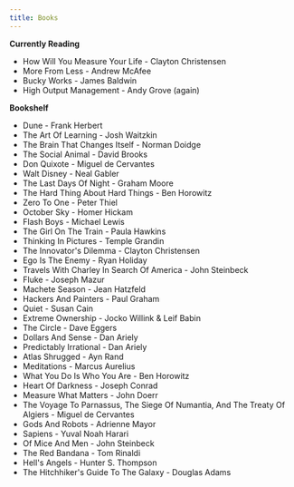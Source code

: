 ```yaml
---
title: Books
---
```

**Currently Reading**

* How Will You Measure Your Life - Clayton Christensen
* More From Less - Andrew McAfee
* Bucky Works - James Baldwin
* High Output Management - Andy Grove (again)



**Bookshelf**

* Dune - Frank Herbert
* The Art Of Learning - Josh Waitzkin
* The Brain That Changes Itself - Norman Doidge
* The Social Animal - David Brooks
* Don Quixote - Miguel de Cervantes
* Walt Disney - Neal Gabler
* The Last Days Of Night - Graham Moore
* The Hard Thing About Hard Things - Ben Horowitz
* Zero To One - Peter Thiel
* October Sky - Homer Hickam
* Flash Boys - Michael Lewis
* The Girl On The Train - Paula Hawkins
* Thinking In Pictures - Temple Grandin
* The Innovator's Dilemma - Clayton Christensen
* Ego Is The Enemy - Ryan Holiday
* Travels With Charley In Search Of America - John Steinbeck
* Fluke - Joseph Mazur
* Machete Season - Jean Hatzfeld
* Hackers And Painters - Paul Graham
* Quiet - Susan Cain
* Extreme Ownership - Jocko Willink & Leif Babin
* The Circle - Dave Eggers
* Dollars And Sense - Dan Ariely
* Predictably Irrational - Dan Ariely
* Atlas Shrugged - Ayn Rand
* Meditations - Marcus Aurelius
* What You Do Is Who You Are - Ben Horowitz
* Heart Of Darkness - Joseph Conrad
* Measure What Matters - John Doerr
* The Voyage To Parnassus, The Siege Of Numantia, And The Treaty Of Algiers - Miguel de Cervantes
* Gods And Robots - Adrienne Mayor
* Sapiens - Yuval Noah Harari
* Of Mice And Men - John Steinbeck
* The Red Bandana - Tom Rinaldi
* Hell's Angels - Hunter S. Thompson
* The Hitchhiker's Guide To The Galaxy - Douglas Adams






